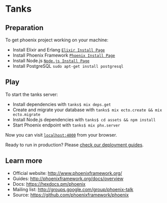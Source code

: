 # Tanks

## Preparation
To get phoenix project working on your machine:

  * Install Elixir and Erlang [`Elixir Install Page`](https://elixir-lang.org/install.html)
  * Install Phoenix Framework [`Phoenix Install Page`](https://hexdocs.pm/phoenix/installation.html)
  * Install Node.js [`Node.js Install Page`](https://github.com/nodesource/distributions)
  * Install PostgreSQL `sudo apt-get install postgresql`

## Play
To start the tanks server:

  * Install dependencies with `tanks$ mix deps.get`
  * Create and migrate your database with `tanks$ mix ecto.create && mix ecto.migrate`
  * Install Node.js dependencies with `tanks$ cd assets && npm install`
  * Start Phoenix endpoint with `tanks$ mix phx.server`

Now you can visit [`localhost:4000`](http://localhost:4000) from your browser.

Ready to run in production? Please [check our deployment guides](http://www.phoenixframework.org/docs/deployment).

## Learn more

  * Official website: http://www.phoenixframework.org/
  * Guides: http://phoenixframework.org/docs/overview
  * Docs: https://hexdocs.pm/phoenix
  * Mailing list: http://groups.google.com/group/phoenix-talk
  * Source: https://github.com/phoenixframework/phoenix
